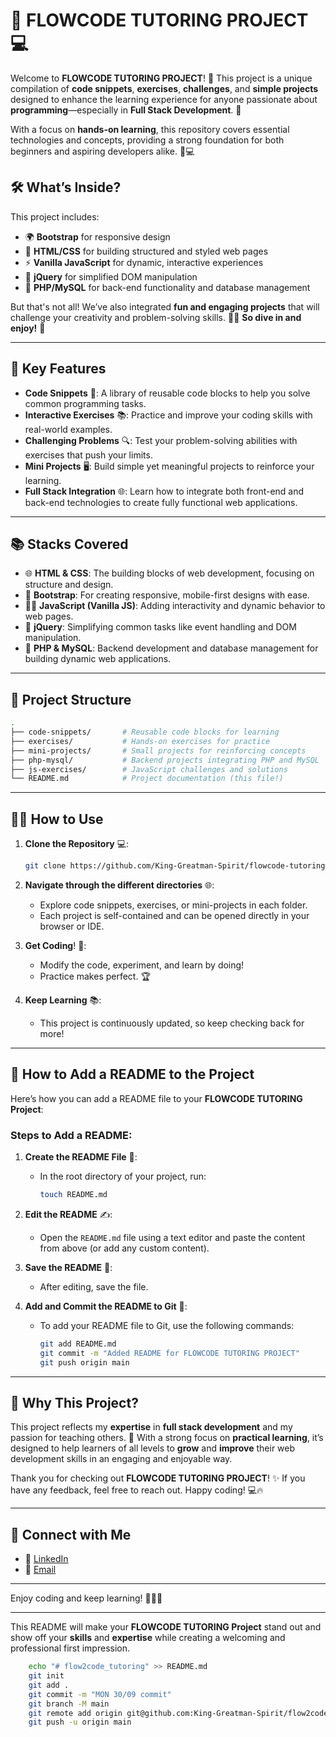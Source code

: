 # 🌟 FLOWCODE TUTORING PROJECT 💻

Welcome to **FLOWCODE TUTORING PROJECT**! 🚀 This project is a unique compilation of **code snippets**, **exercises**, **challenges**, and **simple projects** designed to enhance the learning experience for anyone passionate about **programming**—especially in **Full Stack Development**. 🎯

With a focus on **hands-on learning**, this repository covers essential technologies and concepts, providing a strong foundation for both beginners and aspiring developers alike. 🌱💻

## 🛠️ What’s Inside?

This project includes:

- 🌍 **Bootstrap** for responsive design
- 🎨 **HTML/CSS** for building structured and styled web pages
- ⚡ **Vanilla JavaScript** for dynamic, interactive experiences
- 🔄 **jQuery** for simplified DOM manipulation
- 🐘 **PHP/MySQL** for back-end functionality and database management

But that's not all! We’ve also integrated **fun and engaging projects** that will challenge your creativity and problem-solving skills. 🌈✨ **So dive in and enjoy!** 🎉

---

## 🔑 Key Features

- **Code Snippets** 🧩: A library of reusable code blocks to help you solve common programming tasks.
- **Interactive Exercises** 📚: Practice and improve your coding skills with real-world examples.
- **Challenging Problems** 🔍: Test your problem-solving abilities with exercises that push your limits.
- **Mini Projects** 🖥️: Build simple yet meaningful projects to reinforce your learning.
- **Full Stack Integration** 🌐: Learn how to integrate both front-end and back-end technologies to create fully functional web applications.

---

## 📚 Stacks Covered

- 🌐 **HTML & CSS**: The building blocks of web development, focusing on structure and design.
- 📱 **Bootstrap**: For creating responsive, mobile-first designs with ease.
- 🧑‍💻 **JavaScript (Vanilla JS)**: Adding interactivity and dynamic behavior to web pages.
- 🔄 **jQuery**: Simplifying common tasks like event handling and DOM manipulation.
- 🐘 **PHP & MySQL**: Backend development and database management for building dynamic web applications.

---

## 📂 Project Structure

```bash
.
├── code-snippets/       # Reusable code blocks for learning
├── exercises/           # Hands-on exercises for practice
├── mini-projects/       # Small projects for reinforcing concepts
├── php-mysql/           # Backend projects integrating PHP and MySQL
├── js-exercises/        # JavaScript challenges and solutions
└── README.md            # Project documentation (this file!)
```

---

## 🧑‍🏫 How to Use

1. **Clone the Repository** 💻:
   ```bash
   git clone https://github.com/King-Greatman-Spirit/flowcode-tutoring.git
   ```

2. **Navigate through the different directories** 🌐:
   - Explore code snippets, exercises, or mini-projects in each folder.
   - Each project is self-contained and can be opened directly in your browser or IDE.

3. **Get Coding**! 🎨:
   - Modify the code, experiment, and learn by doing!
   - Practice makes perfect. 🏆

4. **Keep Learning** 📚:
   - This project is continuously updated, so keep checking back for more!

---

## 🚀 How to Add a README to the Project

Here’s how you can add a README file to your **FLOWCODE TUTORING Project**:

### Steps to Add a README:

1. **Create the README File** 📄:
   - In the root directory of your project, run:
     ```bash
     touch README.md
     ```

2. **Edit the README** ✍️:
   - Open the `README.md` file using a text editor and paste the content from above (or add any custom content).
   
3. **Save the README** 💾:
   - After editing, save the file.

4. **Add and Commit the README to Git** 📝:
   - To add your README file to Git, use the following commands:
     ```bash
     git add README.md
     git commit -m "Added README for FLOWCODE TUTORING PROJECT"
     git push origin main
     ```

---

## 🌟 Why This Project?

This project reflects my **expertise** in **full stack development** and my passion for teaching others. 🚀 With a strong focus on **practical learning**, it’s designed to help learners of all levels to **grow** and **improve** their web development skills in an engaging and enjoyable way.

Thank you for checking out **FLOWCODE TUTORING PROJECT**! ✨ If you have any feedback, feel free to reach out. Happy coding! 💻🔥

---

## 📧 Connect with Me

- 💼 [LinkedIn](www.linkedin.com/in/gre4atman-pydev)
- 📧 [Email](mailto:spiritpydev@gmail.com)

---

Enjoy coding and keep learning! 🧑‍💻🌟

---

This README will make your **FLOWCODE TUTORING Project** stand out and show off your **skills** and **expertise** while creating a welcoming and professional first impression.

```bash
	echo "# flow2code_tutoring" >> README.md
	git init
	git add .
	git commit -m "MON 30/09 commit"
	git branch -M main
	git remote add origin git@github.com:King-Greatman-Spirit/flow2code_tutoring.git
	git push -u origin main
```